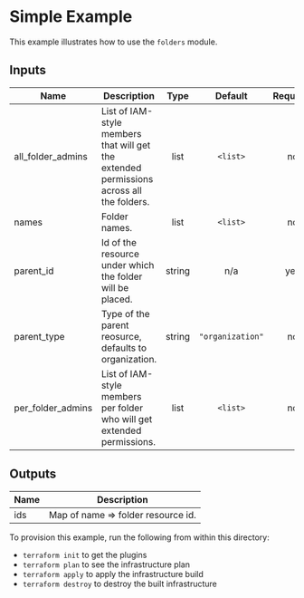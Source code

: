 # Simple Example

This example illustrates how to use the `folders` module.

[^]: (autogen_docs_start)

## Inputs

| Name | Description | Type | Default | Required |
|------|-------------|:----:|:-----:|:-----:|
| all\_folder\_admins | List of IAM-style members that will get the extended permissions across all the folders. | list | `<list>` | no |
| names | Folder names. | list | `<list>` | no |
| parent\_id | Id of the resource under which the folder will be placed. | string | n/a | yes |
| parent\_type | Type of the parent reosurce, defaults to organization. | string | `"organization"` | no |
| per\_folder\_admins | List of IAM-style members per folder who will get extended permissions. | list | `<list>` | no |

## Outputs

| Name | Description |
|------|-------------|
| ids | Map of name => folder resource id. |

[^]: (autogen_docs_end)

To provision this example, run the following from within this directory:
- `terraform init` to get the plugins
- `terraform plan` to see the infrastructure plan
- `terraform apply` to apply the infrastructure build
- `terraform destroy` to destroy the built infrastructure
